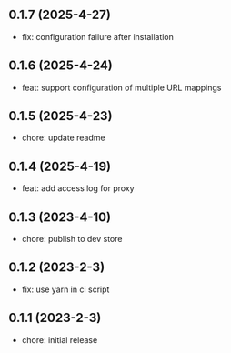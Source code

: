 ## 0.1.7 (2025-4-27)

- fix: configuration failure after installation

## 0.1.6 (2025-4-24)

- feat: support configuration of multiple URL mappings

## 0.1.5 (2025-4-23)

- chore: update readme

## 0.1.4 (2025-4-19)

- feat: add access log for proxy

## 0.1.3 (2023-4-10)

- chore: publish to dev store

## 0.1.2 (2023-2-3)

- fix: use yarn in ci script

## 0.1.1 (2023-2-3)

- chore: initial release
